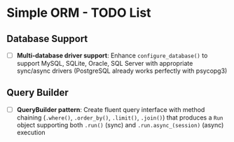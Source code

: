 # Simple ORM - TODO List

## Database Support
- [ ] **Multi-database driver support**: Enhance `configure_database()` to support MySQL, SQLite, Oracle, SQL Server with appropriate sync/async drivers (PostgreSQL already works perfectly with psycopg3)

## Query Builder
- [ ] **QueryBuilder pattern**: Create fluent query interface with method chaining (`.where()`, `.order_by()`, `.limit()`, `.join()`) that produces a `Run` object supporting both `.run()` (sync) and `.run.async_(session)` (async) execution